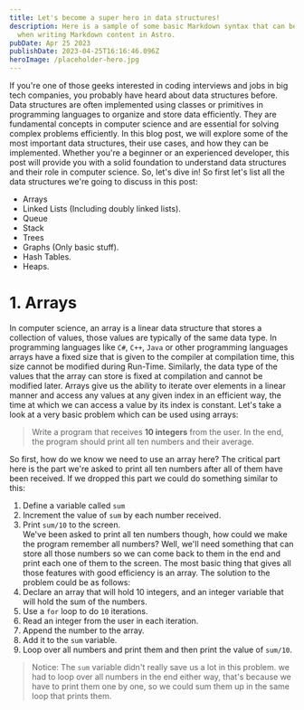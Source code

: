 ```yaml
---
title: Let's become a super hero in data structures!
description: Here is a sample of some basic Markdown syntax that can be used
  when writing Markdown content in Astro.
pubDate: Apr 25 2023
publishDate: 2023-04-25T16:16:46.096Z
heroImage: /placeholder-hero.jpg
---
```

If you're one of those geeks interested in coding interviews and jobs in big tech companies, you probably have heard about data structures before. Data structures are often implemented using classes or primitives in programming languages to organize and store data efficiently. They are fundamental concepts in computer science and are essential for solving complex problems efficiently. In this blog post, we will explore some of the most important data structures, their use cases, and how they can be implemented. Whether you're a beginner or an experienced developer, this post will provide you with a solid foundation to understand data structures and their role in computer science. So, let's dive in!
So first let's list all the data structures we're going to discuss in this post:
- Arrays
- Linked Lists (Including doubly linked lists).
- Queue
- Stack
- Trees
- Graphs (Only basic stuff).
- Hash Tables.
- Heaps.
# 1. Arrays
In computer science, an array is a linear data structure that stores a collection of values, those values are typically of the same data type. In programming languages like `C#`, `C++`, `Java` or other programming languages arrays have a fixed size that is given to the compiler at compilation time, this size cannot be modified during Run-Time. Similarly, the data type of the values that the array can store is fixed at compilation and cannot be modified later. Arrays give us the ability to iterate over elements in a linear manner and access any values at any given index in an efficient way, the time at which we can access a value by its index is constant.
 Let's take a look at a very basic problem which can be used using arrays:
> Write a program that receives **10 integers** from the user. In the end, the program should print all ten numbers and their average.

So first, how do we know we need to use an array here? The critical part here is the part we're asked to print all ten numbers after all of them have been received. If we dropped this part we could do something similar to this:
1. Define a variable called `sum`
2. Increment the value of `sum` by each number received.
3. Print `sum/10` to the screen.\
We've been asked to print all ten numbers though, how could we make the program remember all numbers? Well, we'll need something that can store all those numbers so we can come back to them in the end and print each one of them to the screen.
The most basic thing that gives all those features with good efficiency is an array. The solution to the problem could be as follows:
1. Declare an array that will hold 10 integers, and an integer variable that will hold the sum of the numbers.
2. Use a `for` loop to do `10` iterations.
3. Read an integer from the user in each iteration.
4. Append the number to the array.
5. Add it to the `sum` variable.
6. Loop over all numbers and print them and then print the value of `sum/10`.
> Notice: The `sum` variable didn't really save us a lot in this problem. we had to loop over all numbers in the end either way, that's because we have to print them one by one, so we could sum them up in the same loop that prints them.